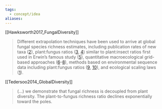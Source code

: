 ```yaml
---
tags:
  - concept/idea
aliases:
---
```

[[Hawksworth2017_FungalDiversity]]
> Different extrapolation techniques have been used to arrive at global fungal species richness estimates, including publication rates of new taxa ([2](https://journals.asm.org/doi/10.1128/microbiolspec.funk-0052-2016#core-b2)), plant:fungus ratios ([3](https://journals.asm.org/doi/10.1128/microbiolspec.funk-0052-2016#core-b3), [4](https://journals.asm.org/doi/10.1128/microbiolspec.funk-0052-2016#core-b4)) similar to plant:insect ratios first used in Erwin’s famous study ([5](https://journals.asm.org/doi/10.1128/microbiolspec.funk-0052-2016#core-b5)), quantitative macroecological grid-based approaches ([6](https://journals.asm.org/doi/10.1128/microbiolspec.funk-0052-2016#core-b6)–[8](https://journals.asm.org/doi/10.1128/microbiolspec.funk-0052-2016#core-b8)), methods based on environmental sequence data including plant:fungus ratios ([9](https://journals.asm.org/doi/10.1128/microbiolspec.funk-0052-2016#core-b9), [10](https://journals.asm.org/doi/10.1128/microbiolspec.funk-0052-2016#core-b10)), and ecological scaling laws ([1](https://journals.asm.org/doi/10.1128/microbiolspec.funk-0052-2016#core-b1)).

[[Tedersoo2014_GlobalDiversity]]
> (...) we demonstrate that fungal richness is decoupled from plant diversity. The plant-to-fungus richness ratio declines exponentially toward the poles.